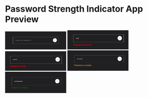 # Password Strength Indicator App Preview

<img src="images/Screenshot_1.png"  width="200">

<img src="images/Screenshot_2.png"  width="200">

<img src="images/Screenshot_3.png"  width="200">

<img src="images/Screenshot_4.png"  width="200">

<img src="images/Screenshot_5.png"  width="200">

